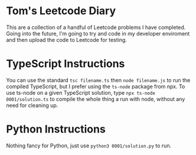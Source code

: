# Tom's Leetcode Diary

This are a collection of a handful of Leetcode problems I have completed. Going into the future, I'm going to try and code in my developer enviroment and then upload the code to Leetcode for testing.

# TypeScript Instructions
You can use the standard `tsc filename.ts` then `node filename.js` to run the compiled TypeScript, but I prefer using the `ts-node` package from npx.
To use ts-node on a given TypeScript solution, type `npx ts-node 0001/solution.ts` to compile the whole thing a run with node, without any need for cleaning up.

# Python Instructions
Nothing fancy for Python, just use `python3 0001/solution.py` to run.